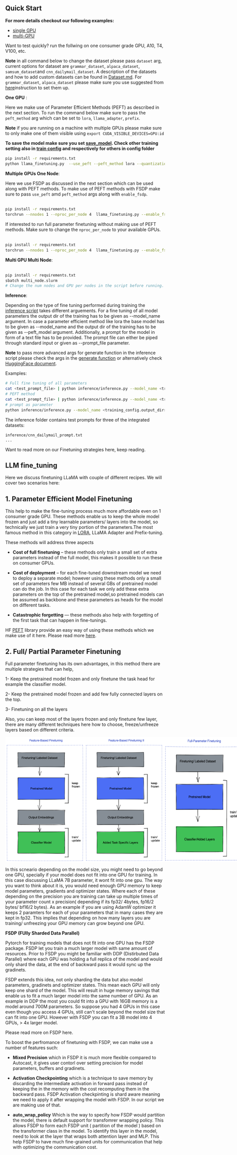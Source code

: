 
## Quick Start

**For more details checkout our following examples:**

* [single GPU](./examples/single_gpu.md)
* [multi-GPU](./examples/mutli_gpu.md) 


Want to test quickly? run the follwing on one consumer grade GPU, A10, T4, V100, etc.

**Note** in all command below to change the dataset please pass `dataset` arg, current options for dataset are `grammar_dataset`, `alpaca_dataset`, `samsum_dataset`and `cnn_dailymail_dataset`. A description of the datasets and how to add custom datasets can be found in [Dataset.md](./docs/Dataset.md). For  `grammar_dataset`, `alpaca_dataset` please make sure you use suggested from [here](./examples/single_gpu.md#how-to-run-with-different-datasets)instruction to set them up.

**One GPU** :

Here we make use of Parameter Efficient Methods (PEFT) as described in the next section. To run the command below make sure to pass the `peft_method` arg which can be set to `lora`, `llama_adapter`, `prefix`.

**Note** if you are running on a machine with multiple GPUs please make sure to only make one of them visible using `export CUDA_VISIBLE_DEVICES=GPU:id`

**To save the model make sure you set [save_model](configs/training.py). Check other training setting also in [train config](configs/training.py) and respectively for others in config folder**

```bash
pip install -r requirements.txt
python llama_finetuning.py  --use_peft --peft_method lora --quantization 

```


**Multiple GPUs One Node**:

Here we use FSDP as discussed in the next section which can be used along with PEFT methods. To make use of PEFT methods with FSDP make sure to pass `use_peft` amd `peft_method` args along with `enable_fsdp`.

```bash

pip install -r requirements.txt
torchrun --nnodes 1 --nproc_per_node 4  llama_finetuning.py --enable_fsdp --use_peft --peft_method lora

```

If interested to run full parameter finetuning without making use of PEFT methods. Make sure to change the `nproc_per_node` to your available GPUs.

```bash

pip install -r requirements.txt
torchrun --nnodes 1 --nproc_per_node 4  llama_finetuning.py --enable_fsdp 

```

**Multi GPU Multi Node**:

```bash

pip install -r requirements.txt
sbatch multi_node.slurm 
# Change the num nodes and GPU per nodes in the script before running.

```

**Inference**:

Depending on the type of fine tuning performed during training the [inference script](inference.py) takes different arguements.
For a fine tuning of all model parameters the output dir of the training has to be given as --model_name argument.
In case a parameter efficient method like lora the base model has to be given as --model_name and the output dir of the training has to be given as --peft_model argument.
Additionally, a prompt for the model in form of a text file has to be provided. The prompt file can either be piped through standard input or given as --prompt_file parameter. 

**Note** to pass more advanced args for generate function in the inference script please check the args in the [generate function](./inference/inference.py) or alternatively check [HuggingFace document](https://huggingface.co/docs/transformers/main_classes/text_generation).

Examples:
 ```bash
# Full fine tuning of all parameters
cat <test_prompt_file> | python inference/inference.py --model_name <training_config.output_dir>
# PEFT method
cat <test_prompt_file> | python inference/inference.py --model_name <training_config.model_name> --peft_model <training_config.output_dir>
# prompt as parameter
python inference/inference.py --model_name <training_config.output_dir> --prompt_file <test_prompt_file>
 ``` 
The inference folder contains test prompts for three of the integrated datasets:
```
inference/cnn_dailymail_prompt.txt
...
```

Want to read more on our Finetuning strategies here, keep reading.


## LLM fine_tuning

Here we discuss finetuning LLaMA with couple of different recipes. We will cover two scenarios here:


## 1. **Parameter Efficient Model Finetuning** 
 This help to make the fine-tuning process much more affordable even on 1 consumer grade GPU. These methods enable us to keep the whole model frozen and just add a tiny learnable parameters/ layers into the model, so technically we just train a very tiny portion of the parameters.The most famous method in this category in [LORA](https://arxiv.org/pdf/2106.09685.pdf), LLaMA Adapter and Prefix-tuning. 


These methods will address three aspects


- **Cost of full finetuning** – these methods only train a small set of extra parameters instead of the full model, this makes it possible to run these on consumer GPUs.

- **Cost of deployment** – for each fine-tuned downstream model we need to deploy a separate model; however using these methods only a small set of parameters few MB instead of several GBs of pretrained model can do the job. In this case for each task we only add these extra parameters on the top of the pretrained model,so pretrained models can be assumed as backbone and these parameters as heads for the model on different tasks.

- **Catastrophic forgetting** — these methods also help with forgetting of the first task that can happen in fine-tunings.

HF [PEFT](https://github.com/huggingface/peft) library provide an easy way of using these methods which we make use of it here. Please read more [here](https://huggingface.co/blog/peft). 



## 2. **Full/ Partial Parameter Finetuning**

Full parameter finetuning has its own advantages, in this method there are multiple strategies that can help,

1-  Keep the pretrained model frozen and only finetune the task head for example the classifier model.


2- Keep the pretrained model frozen and add few fully connected layers on the top.


3- Finetuning on all the layers

Also, you can keep most of the layers frozen and only finetune few layer, there are many different techniques here how to choose, freeze/unfreeze layers based on different criteria.

<div style="display: flex;">
    <img src="docs/feature-based_FN.png" alt="Image 1" width="250" />
    <img src="docs/Feature-based-FN-2.png" alt="Image 2" width="250" />
    <img src="docs/full-param-FN.png" alt="Image 3" width="250" />
</div>


In this scneario depending on the model size, you might need to go beyond one GPU, specially if your model does not fit into one GPU for training. In this case discussing LLaMA 7B parameter, it wont fit into one gpu. The way you want to think about it is, you would need enough GPU memory to keep model parameters, gradients and optimizer states. Where each of these depending on the precision you are training can take up multiple times of your parameter count x precision( depending if its fp32/ 4bytes, fp16/2 bytes/ bf16/2 bytes). As an example if you are using AdamW optimizer it keeps 2 paramters for each of your parameters that in many cases they are kept in fp32. This implies that depending on how many layers you are training/ unfreezing your GPU memory can grow beyond one GPU. 

**FSDP (FUlly Sharded Data Parallel)**


Pytorch for training models that does not fit into one GPU has the FSDP package. FSDP let you train a much larger model with same amount of resources. Prior to FSDP you might be familiar with DDP (Distirbuted Data Parallel) where each GPU was holding a full replica of the model and would only shard the data, at the end of backward pass it would sync up the gradinets. 

FSDP extends this idea, not only sharding the data but also model parameters, gradinets and optimizer states. This mean each GPU will only keep one shard of the model. This will result in huge memory savings that enable us to fit a much larger model into the same number of GPU. As an example in DDP the most you could fit into a GPU with 16GB memory is a model around 700M parameters. So suppose you had 4 GPUs in this case even though you access 4 GPUs, still can't scale beyond the model size that can fit into one GPU. However with FSDP you can fit a 3B model into 4 GPUs, > 4x larger model.


Please read more on FSDP here.


To boost the perfromance of finetuning with FSDP, we can make use a number of features such:

- **Mixed Precision** which in FSDP it is much more flexible compared to Autocast, it gives user contorl over setting precision for model parameters, buffers and gradinets. 

- **Activation Checkpointing**  which is a technique to save memory by discarding the intermediate activation in forward pass instead of keeping the in the memory with the cost recomputing them in the backward pass. FSDP Activation checkpinting is shard aware meaning we need to apply it after wrapping the model with FSDP. In our script we are making use of that.

- **auto_wrap_policy** Which is the way to specify how FSDP would partition the model, there is default support for transfomrer wrapping policy. This allows FSDP to form each FSDP unit ( partition of the  model ) based on the transformer class in the model. To identify this layer in the model, need to look at the layer that wraps both attention layer and  MLP. This help FSDP to have much fine-grained units for communication that help with optimizing the communication cost.



